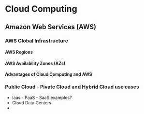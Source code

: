 # Cloud Computing
## Amazon Web Services (AWS)
### AWS Global Infrastructure
#### AWS Regions
#### AWS Availability Zones (AZs)
#### Advantages of Cloud Computing and AWS

### Public Cloud - Pivate Cloud and Hybrid Cloud use cases
- Iaas - PaaS - SaaS examples?
- Cloud Data Centers
-  